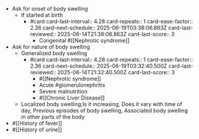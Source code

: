 - Ask for onset of body swelling
	- If started at birth
		- #card
		  card-last-interval:: 4.28
		  card-repeats:: 1
		  card-ease-factor:: 2.36
		  card-next-schedule:: 2025-06-19T03:38:06.863Z
		  card-last-reviewed:: 2025-06-14T21:38:06.863Z
		  card-last-score:: 3
			- Congenital #[[Nephrotic syndrome]]
- Ask for nature of body swelling
	- Generalized body swelling
		- #card
		  card-last-interval:: 4.28
		  card-repeats:: 1
		  card-ease-factor:: 2.36
		  card-next-schedule:: 2025-06-19T03:32:40.500Z
		  card-last-reviewed:: 2025-06-14T21:32:40.500Z
		  card-last-score:: 3
			- #[[Nephrotic syndrome]]
			- Acute #glomerulonephritis
			- Severe malnutrition
			- #[[Chronic Liver Disease]]
	- Localized body swelling;Is it increasing, Does it vary with time of day, Previous episodes of body swelling, Associated body swelling in other parts of the body
- #[[History of fever]]
- #[[History of urine]]